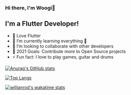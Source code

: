 ### Hi there, I'm Woogi👋 



## I'm a Flutter Developer!

- 🔭 Love Flutter
- 🌱 I’m currently learning everything 🤣
- 👯 I’m looking to collaborate with other developers
- 🥅 2021 Goals: Contribute more to Open Source projects
- ⚡ Fun fact: I love to play games, guitar and drums

[![Anurag's GitHub stats](https://github-readme-stats.vercel.app/api?username=woogi-kang&count_private=true&exclude_repo=)](https://github.com/anuraghazra/github-readme-stats)

[![Top Langs](https://github-readme-stats.vercel.app/api/top-langs/?username=woogi-kang)](https://github.com/anuraghazra/github-readme-stats)

[![willianrod's wakatime stats](https://github-readme-stats.vercel.app/api/wakatime?username=woogi-kang)](https://github.com/anuraghazra/github-readme-stats)
